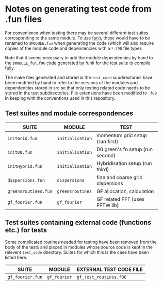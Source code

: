 Notes on generating test code from .fun files 
================================================= 

For convenience when testing there may be several different test suites 
corresponding to the same module.  To use 
[funit](https://github.com/kleb/nasarb/tree/master/funit), these would have to be 
renamed to `$MODULE.fun` when generating the code (which will also require copies 
of the module code and dependencies with a `*.f90` file type).

Note that it seems necessary to add the module dependencies by hand to the 
`$MODULE_fun.f90` code generated by funit for the test suite to compile fully.

The make files generated and stored in the `test_code` subdirectories have been 
modified by hand to refer to the versions of the modules and dependencies stored 
in src so that only testing related code needs to be stored in the test 
subdirectories. File extensions have been modified to `.f08` in keeping with the 
conventions used in this repository.

Test suites and module correspondences
----------------------------------------

|SUITE			        |MODULE			    |TEST                            |
|----------------       |--------------     |------                          |
|`initGrid.fun`         |`initialisation`	|momentum grid setup (run first) |
|`initD0.fun`           |`initialisation`   |D0 green's fn setup (run second)|
|`initHybrid.fun`       |`initialisation`   |Hybridisation setup (run third) |
|`dispersions.fun`	    |`dispersions`		|fine and coarse grid dispersions|
|`greensroutines.fun`   |`greensroutines`   |GF allocation, calculation      |
|`gf_fourier.fun`       |`gf_fourier`       |GF related FFT (uses FFTW lib)  |


Test suites containing external code (functions etc.) for tests
----------------------------------------------------------------

Some complicated routines needed for testing have been removed from the body of 
the tests and placed in modules whose source code is kept in the relevent 
`test_code` directory. Suites for which this is the case have been listed here.


|SUITE                  |MODULE             |EXTERNAL TEST CODE FILE         |
|----------------       |--------------     |------                          |
|`gf_fourier.fun`       |`gf_fourier`       |`gf_test_routines.f08`          |
  

